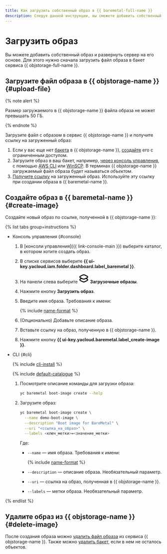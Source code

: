 ```yaml
---
title: Как загрузить собственный образ в {{ baremetal-full-name }}
description: Следуя данной инструкции, вы сможете добавить собственный образ и развернуть из него сервер.
---
```


# Загрузить образ

Вы можете добавить собственный образ и развернуть сервер на его основе. Для этого нужно сначала загрузить файл образа в бакет сервиса {{ objstorage-full-name }}.

## Загрузите файл образа в {{ objstorage-name }} {#upload-file}

{% note alert %}

Размер загружаемого в {{ objstorage-name }} файла образа не может превышать 50 ГБ.

{% endnote %}

Загрузите файл с образом в сервис {{ objstorage-name }} и получите ссылку на загруженный образ:

1. Если у вас еще нет [бакета](../../storage/concepts/bucket.md) в {{ objstorage-name }}, [создайте](../../storage/operations/buckets/create.md) его с ограниченным доступом.
1. Загрузите образ в ваш бакет, например, [через консоль управления](../../storage/operations/objects/upload.md), с помощью [AWS CLI](../../storage/tools/aws-cli.md) или [WinSCP](../../storage/tools/winscp.md). В терминах {{ objstorage-name }} загружаемый файл образа будет называться _объектом_.
1. [Получите ссылку](../../storage/operations/objects/link-for-download.md) на загруженный образ. Используйте эту ссылку при создании образа в {{ baremetal-name }}.

## Создайте образ в {{ baremetal-name }} {#create-image}

Создайте новый образ по ссылке, полученной в {{ objstorage-name }}:

{% list tabs group=instructions %}

- Консоль управления {#console}

  1. В [консоли управления]({{ link-console-main }}) выберите каталог, в котором хотите создать образ.
  1. В списке сервисов выберите **{{ ui-key.yacloud.iam.folder.dashboard.label_baremetal }}**.
  1. На панели слева выберите ![icon](../../_assets/console-icons/layers.svg) **Загрузочные образы**.
  1. Нажмите кнопку **Загрузить образ**.
  1. Введите имя образа. Требования к имени:

       {% include [name-format](../../_includes/name-format.md) %}

  1. (Опционально) Добавьте описание образа.
  1. Вставьте ссылку на образ, полученную в {{ objstorage-name }}.
  1. Нажмите кнопку **{{ ui-key.yacloud.baremetal.label_create-image }}**.

- CLI {#cli}

   {% include [cli-install](../../_includes/cli-install.md) %}

   {% include [default-catalogue](../../_includes/default-catalogue.md) %}

   1. Посмотрите описание команды для загрузки образа:

      ```bash
      yc baremetal boot-image create --help
      ```

   1. Загрузите образ:

      ```bash
      yc baremetal boot-image create \
        --name demo-boot-image \
        --description "Boot image for BareMetal" \
        --uri "<ссылка_на_образ>" \
        --labels <ключ_метки>=<значение_метки>
      ```

      Где:
      * `--name` — имя образа. Требования к имени:
        
        {% include [name-format](../../_includes/name-format.md) %}

      * `--description` — описание образа. Необязательный параметр.
      * `--uri` — ссылка на образ, полученная в {{ objstorage-name }}.
      * `--labels` — метки образа. Необязательный параметр.

{% endlist %}

## Удалите образ из {{ objstorage-name }} {#delete-image}

После создания образа можно [удалить файл образа](../../storage/operations/objects/delete.md) из сервиса {{ objstorage-name }}. Также можно [удалить бакет](../../storage/operations/buckets/delete.md), если в нем не осталось объектов.
